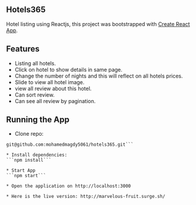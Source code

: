 ## Hotels365
Hotel listing using Reactjs, this project was bootstrapped with [Create React App](https://github.com/facebook/create-react-app).

## Features
* Listing all hotels.
* Click on hotel to show details in same page.
* Change the number of nights and this will reflect on all hotels prices.
* Slide to view all hotel image.
* view all review about this hotel.
* Can sort review.
* Can see all review by pagination.

## Running the App

* Clone repo:
```ssh
git@github.com:mohamedmagdy5061/hotels365.git```

* Install dependencies:
```npm install```

* Start App
```npm start```

* Open the application on http://localhost:3000

* Here is the live version: http://marvelous-fruit.surge.sh/